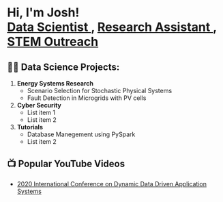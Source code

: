 <h1>
  Hi, I'm Josh! 
  <br/>
  <a href="https://github.com/JoshuaD1"> Data Scientist </a>, 
  <a href="https://www.linkedin.com/in/joshua-darville/"> Research Assistant </a>, 
  <a href="https://www.youtube.com/channel/UCMvPpnqe1YsNP6oKxmnWU1A"> STEM Outreach </a>
</h1>

<h2>👨‍💻 Data Science Projects:</h2> 
  <oL>
  <li><b> Energy Systems Research </b>
    <ul>
      <li> Scenario Selection for Stochastic Physical Systems
      <li> Fault Detection in Microgrids with PV cells
    </ul>
  <li><b> Cyber Security </b>
    <ul>
      <li> List item 1
      <li> List item 2
    </ul>
   <li><b> Tutorials </b>
    <ul>
      <li> Database Manegement using PySpark 
      <li> List item 2
    </ul>
  </ol>

<h2>📺 Popular YouTube Videos</h2>
  <ul>
    <li><a href="https://www.youtube.com/watch?v=XgEzL7dX64g"> 2020 International Conference on Dynamic Data Driven Application Systems </a></li>
  </ul>

